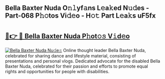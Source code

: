 ## Bella Baxter Nuda O𝚗𝚕yf𝚊ns L𝚎a𝚔ed N𝚞𝚍es - Part-068 P𝚑𝚘tos Vi𝚍𝚎o - H𝚘𝚝 Part L𝚎a𝚔s uF5fx

# <h2><a href="http://kf6jwlw.oniu.top/?m=Bella+Baxter+Nuda">🔗👉 🔴 Bella Baxter Nuda P𝚑ot𝚘𝚜 V𝚒d𝚎o</a></h2>

[![Bella Baxter Nuda Nu𝚍e𝚜](https://i.imgur.com/0qMVB7G.gif)](http://kf6jwlw.oniu.top/?m=Bella+Baxter+Nuda)
Online thought leader Bella Baxter Nuda, celebrated for sharing dance and lifestyle material, consisting of presentations and personal vlogs. Dedicated advocate for the disabled Bella Baxter Nuda, celebrated for their passion and efforts to promote equal rights and opportunities for people with disabilities.  
